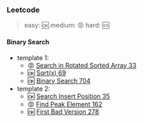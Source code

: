 
### Leetcode

> easy: :ok:
> medium: :rage:
> hard: :sos:

#### Binary Search

- template 1:
  - :rage: [Search in Rotated Sorted Array 33](/lib/leetcode/search_in_rotated_sorted_array_33.dart) 
  - :ok: [Sqrt(x) 69](/lib/leetcode/sqrt_x_69.dart) 
  - :ok: [Binary Search 704](/lib/leetcode/binary_search_704.dart)
- template 2:
  - :ok: [Search Insert Position 35](/lib/leetcode/search_insert_position_35.dart) 
  - :rage: [Find Peak Element 162](/lib/leetcode/find_peak_element_162.dart) 
  - :ok: [First Bad Version 278](/lib/leetcode/first_bad_version_278.dart) 